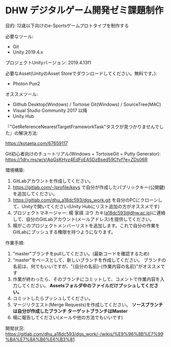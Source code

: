 # DHW デジタルゲーム開発ゼミ課題制作

目的: 12歳以下向けのe-Sportsゲームプロトタイプを制作する

必要なツール:
- Git
- Unity 2019.4.x

プロジェクトUnityバージョン: 2019.4.13f1

必要なAsset(UnityのAsset Storeでダウンロードしてください。無料です。):
- Photon Pun2

オススメツール:

- Github Desktop(Windows) / Tortoise Git(Windows) / SourceTree(MAC)
- Visual Studio Community 2017 以降
- Unity Hub

『"GetReferenceNearestTargetFrameworkTask"タスクが見つかりませんでした』の解決方法:

https://kotaeta.com/67659117


Git初心者向けのチュートリアル(Windows + TortoiseGit + Putty Generator):
https://1drv.ms/w/s!AqGsKHyz4EdFoEA5DzBsed59Cfvf?e=ZDs06R

環境構築:
1. GitLabアカウントを作成してください。
1. https://gitlab.com/-/profile/keys で自分が作成したパブリックキー(公開鍵)を追加してください。
1. https://gitlab.com/dhu_a18dc593/dgs_work.git を自分のPCにクローンして、Unityで開いてください(Unity Hubにリスト追加の方がオススメです)
1. プロジェクトマネージャー: 楊 家祺 ヨウ カキ(a18dc593@dhw.ac.jp)に連絡して、自分のGitLabアカウント(メールアドレス)を提供してください。
1. 楊がこのプロジェクトメンバーリストを追加します。これで自分の作業をGitLabにプッシュする権限を持つようになります。


作業手順:
1. "master"ブランチをpullしてください。(最新コードを確認するため)
1. "master"をベースとして、新しいブランチを作成してください。
ブランチの名前は、何でもいいですが、"{自分の名前}-{作業内容の名前}"がオススメです
1. 作業が終わったら、そのブランチにコミットして、コメントで作業内容を入力してください。
**Assetsフォルダ中のファイルだけプッシュしてください。**
1. コミットしたらプッシュしてください。
1. マージリクエスト(Merge Requests)を作成してください。
**ソースブランチは自分が作成したブランチ
ターゲットブランチはMaster**
1. 楊に報告してください(メールや他の方法でもいいです)


開発状況: https://gitlab.com/dhu_a18dc593/dgs_work/-/wikis/%E9%96%8B%E7%99%BA%E7%8A%B6%E6%B3%81


